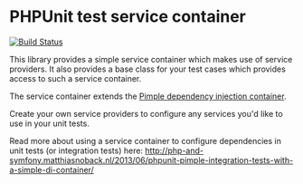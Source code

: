# PHPUnit test service container

[![Build Status](https://travis-ci.org/matthiasnoback/phpunit-test-service-container.png?branch=1.0)](https://travis-ci.org/matthiasnoback/phpunit-test-service-container)

This library provides a simple service container which makes use of service providers. It also provides a base class for
your test cases which provides access to such a service container.

The service container extends the [Pimple dependency injection container](http://pimple.sensiolabs.org/).

Create your own service providers to configure any services you'd like to use in your unit tests.

Read more about using a service container to configure dependencies in unit tests (or integration tests) here:
http://php-and-symfony.matthiasnoback.nl/2013/06/phpunit-pimple-integration-tests-with-a-simple-di-container/
